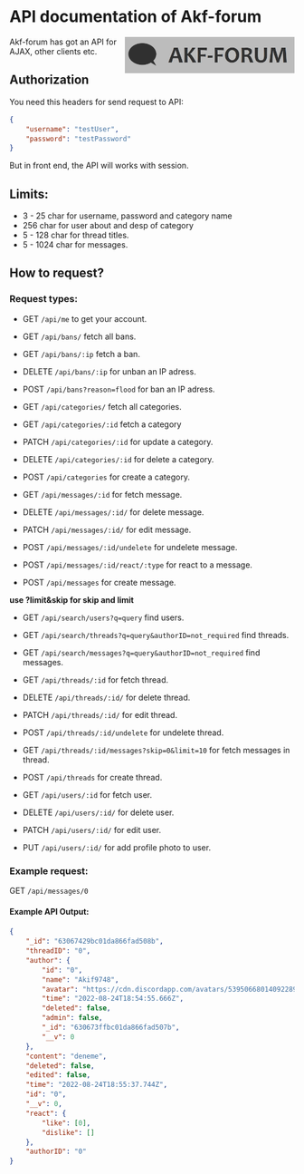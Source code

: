 # API documentation of Akf-forum
<img src="https://raw.githubusercontent.com/Akif9748/akf-forum/main/public/images/logo.jpg" align="right" width="300px" />

Akf-forum has got an API for AJAX, other clients etc. 

## Authorization
You need this headers for send request to API:
```json
{
    "username": "testUser", 
    "password": "testPassword"
}
```
But in front end, the API will works with session.

## Limits:
- 3 - 25 char for username, password and category name
- 256 char for user about and desp of category
- 5 - 128 char for thread titles.
- 5 - 1024 char for messages.

## How to request?

### Request types:
- GET `/api/me` to get your account.


- GET `/api/bans/` fetch all bans.
- GET `/api/bans/:ip` fetch a ban.
- DELETE `/api/bans/:ip` for unban an IP adress.
- POST `/api/bans?reason=flood` for ban an IP adress.


- GET `/api/categories/` fetch all categories.
- GET `/api/categories/:id` fetch a category
- PATCH `/api/categories/:id` for update a category.
- DELETE `/api/categories/:id` for delete a category.
- POST `/api/categories` for create a category.


- GET `/api/messages/:id` for fetch message.
- DELETE `/api/messages/:id/` for delete message.
- PATCH `/api/messages/:id/` for edit message.
- POST `/api/messages/:id/undelete` for undelete message.
- POST `/api/messages/:id/react/:type` for react to a message.
- POST `/api/messages` for create message.


**use ?limit&skip for skip and limit**
- GET `/api/search/users?q=query` find users.
- GET `/api/search/threads?q=query&authorID=not_required` find threads.
- GET `/api/search/messages?q=query&authorID=not_required` find messages.


- GET `/api/threads/:id` for fetch thread.
- DELETE `/api/threads/:id/` for delete thread.
- PATCH `/api/threads/:id/` for edit thread.
- POST `/api/threads/:id/undelete` for undelete thread.
- GET `/api/threads/:id/messages?skip=0&limit=10` for fetch messages in thread.
- POST `/api/threads` for create thread.


- GET `/api/users/:id` for fetch user.
- DELETE `/api/users/:id/` for delete user.
- PATCH `/api/users/:id/` for edit user.
- PUT `/api/users/:id/` for add profile photo to user.

### Example request:
GET ```/api/messages/0```

#### Example API Output:
```json
{
    "_id": "63067429bc01da866fad508b",
    "threadID": "0",
    "author": {
        "id": "0",
        "name": "Akif9748",
        "avatar": "https://cdn.discordapp.com/avatars/539506680140922890/abd74d10aac094fc8a5ad5c86f29fdb9.png?size=1024",
        "time": "2022-08-24T18:54:55.666Z",
        "deleted": false,
        "admin": false,
        "_id": "630673ffbc01da866fad507b",
        "__v": 0
    },
    "content": "deneme",
    "deleted": false,
    "edited": false,
    "time": "2022-08-24T18:55:37.744Z",
    "id": "0",
    "__v": 0,
    "react": {
        "like": [0],
        "dislike": []
    },
    "authorID": "0"
}
```
